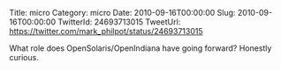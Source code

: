 Title: micro
Category: micro
Date: 2010-09-16T00:00:00
Slug: 2010-09-16T00:00:00
TwitterId: 24693713015
TweetUrl: https://twitter.com/mark_philpot/status/24693713015

What role does OpenSolaris/OpenIndiana have going forward? Honestly curious.